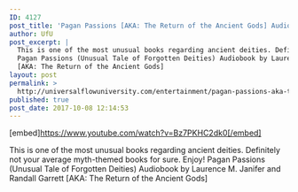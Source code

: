 ```yaml
---
ID: 4127
post_title: 'Pagan Passions [AKA: The Return of the Ancient Gods] Audiobook (Unusual Tale of Forgotten Deities)'
author: UfU
post_excerpt: |
  This is one of the most unusual books regarding ancient deities. Definitely not your average myth-themed books for sure. Enjoy!
  Pagan Passions (Unusual Tale of Forgotten Deities) Audiobook by Laurence M. Janifer and Randall Garrett
  [AKA: The Return of the Ancient Gods]
layout: post
permalink: >
  http://universalflowuniversity.com/entertainment/pagan-passions-aka-the-return-of-the-ancient-gods-audiobook-unusual-tale-of-forgotten-deities/
published: true
post_date: 2017-10-08 12:14:53
---
```

[embed]https://www.youtube.com/watch?v=Bz7PKHC2dk0[/embed]<br>
<p>This is one of the most unusual books regarding ancient deities. Definitely not your average myth-themed books for sure. Enjoy!
Pagan Passions (Unusual Tale of Forgotten Deities) Audiobook by Laurence M. Janifer and Randall Garrett
[AKA: The Return of the Ancient Gods]</p>